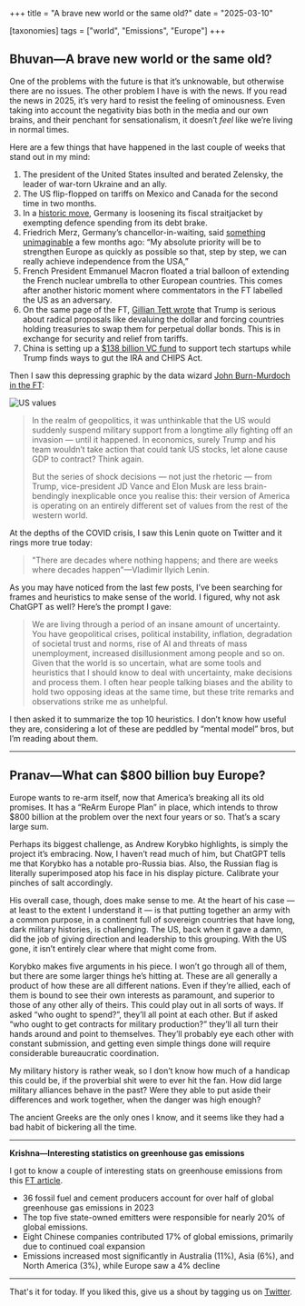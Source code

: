 +++
title = "A brave new world or the same old?"
date = "2025-03-10"
  
[taxonomies]
tags = ["world", "Emissions", "Europe"]
+++

## Bhuvan—A brave new world or the same old?

One of the problems with the future is that it’s unknowable, but otherwise there are no issues. The other problem I have is with the news. If you read the news in 2025, it’s very hard to resist the feeling of ominousness. Even taking into account the negativity bias both in the media and our own brains, and their penchant for sensationalism, it doesn’t *feel* like we’re living in normal times.

Here are a few things that have happened in the last couple of weeks that stand out in my mind:

1. The president of the United States insulted and berated Zelensky, the leader of war-torn Ukraine and an ally.
2. The US flip-flopped on tariffs on Mexico and Canada for the second time in two months.
3. In a [historic move](https://www.euronews.com/business/2025/03/05/germany-to-ease-government-debt-limits-to-boost-economy-and-defence-spending), Germany is loosening its fiscal straitjacket by exempting defence spending from its debt brake.
4. Friedrich Merz, Germany’s chancellor-in-waiting, said [something unimaginable](https://www.bbc.com/news/articles/cpv4n0dg3v3o) a few months ago: “My absolute priority will be to strengthen Europe as quickly as possible so that, step by step, we can really achieve independence from the USA,”
5. French President Emmanuel Macron floated a trial balloon of extending the French nuclear umbrella to other European countries. This comes after another historic moment where commentators in the FT labelled the US as an adversary.
6. On the same page of the FT, [Gillian Tett wrote](https://www.ft.com/content/fba87dd3-514a-41c2-b2b9-ea597ffbdfbf) that Trump is serious about radical proposals like devaluing the dollar and forcing countries holding treasuries to swap them for perpetual dollar bonds. This is in exchange for security and relief from tariffs.
7. China is setting up a [$138 billion VC fund](https://x.com/kyleichan/status/1897828577669689615) to support tech startups while Trump finds ways to gut the IRA and CHIPS Act.

Then I saw this depressing graphic by the data wizard [John Burn-Murdoch in the FT](https://www.ft.com/content/3046013f-da85-4987-92a5-4a9e3008a9e1):

![US values](/images/us-values.png)

> In the realm of geopolitics, it was unthinkable that the US would suddenly suspend military support from a longtime ally fighting off an invasion — until it happened. In economics, surely Trump and his team wouldn’t take action that could tank US stocks, let alone cause GDP to contract? Think again.
> 
> 
> But the series of shock decisions — not just the rhetoric — from Trump, vice-president JD Vance and Elon Musk are less brain-bendingly inexplicable once you realise this: their version of America is operating on an entirely different set of values from the rest of the western world.
> 

At the depths of the COVID crisis, I saw this Lenin quote on Twitter and it rings more true today:

> "There are decades where nothing happens; and there are weeks where decades happen"—Vladimir Ilyich Lenin.
> 

As you may have noticed from the last few posts, I’ve been searching for frames and heuristics to make sense of the world. I figured, why not ask ChatGPT as well? Here’s the prompt I gave:

> We are living through a period of an insane amount of uncertainty. You have geopolitical crises, political instability, inflation, degradation of societal trust and norms, rise of AI and threats of mass unemployment, increased disillusionment among people and so on. Given that the world is so uncertain, what are some tools and heuristics that I should know to deal with uncertainty, make decisions and process them. I often hear people talking biases and the ability to hold two opposing ideas at the same time, but these trite remarks and observations strike me as unhelpful.
> 

I then asked it to summarize the top 10 heuristics. I don’t know how useful they are, considering a lot of these are peddled by “mental model” bros, but I’m reading about them.

---

## Pranav—What can $800 billion buy Europe?

Europe wants to re-arm itself, now that America’s breaking all its old promises. It has a “ReArm Europe Plan” in place, which intends to throw $800 billion at the problem over the next four years or so. That’s a scary large sum. 

Perhaps its biggest challenge, as Andrew Korybko highlights, is simply the project it’s embracing. Now, I haven’t read much of him, but ChatGPT tells me that Korybko has a notable pro-Russia bias. Also, the Russian flag is literally superimposed atop his face in his display picture. Calibrate your pinches of salt accordingly. 

His overall case, though, does make sense to me. At the heart of his case — at least to the extent I understand it — is that putting together an army with a common purpose, in a continent full of sovereign countries that have long, dark military histories, is challenging. The US, back when it gave a damn, did the job of giving direction and leadership to this grouping. With the US gone, it isn’t entirely clear where that might come from. 

Korybko makes five arguments in his piece. I won’t go through all of them, but there are some larger things he’s hitting at. These are all generally a product of how these are all different nations. Even if they’re allied, each of them is bound to see their own interests as paramount, and superior to those of any other ally of theirs. This could play out in all sorts of ways. If asked “who ought to spend?”, they’ll all point at each other. But if asked “who ought to get contracts for military production?” they’ll all turn their hands around and point to themselves. They’ll probably eye each other with constant submission, and getting even simple things done will require considerable bureaucratic coordination.

My military history is rather weak, so I don’t know how much of a handicap this could be, if the proverbial shit were to ever hit the fan. How did large military alliances behave in the past? Were they able to put aside their differences and work together, when the danger was high enough?

The ancient Greeks are the only ones I know, and it seems like they had a bad habit of bickering all the time.  

---

**Krishna—Interesting statistics on greenhouse gas emissions**

I got to know a couple of interesting stats on greenhouse emissions from this [FT article](https://www.ft.com/content/7ba9da9c-2bba-4c0d-8ea0-ba907325a611).

- 36 fossil fuel and cement producers account for over half of global greenhouse gas emissions in 2023
- The top five state-owned emitters were responsible for nearly 20% of global emissions.
- Eight Chinese companies contributed 17% of global emissions, primarily due to continued coal expansion
- Emissions increased most significantly in Australia (11%), Asia (6%), and North America (3%), while Europe saw a 4% decline

---

That's it for today. If you liked this, give us a shout by tagging us on  [Twitter](https://x.com/zerodhamarkets).
